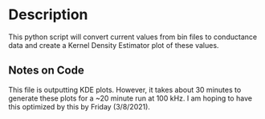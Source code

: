 # Description

This python script will convert current values from bin files to conductance data and create a Kernel Density Estimator plot of these values.

## Notes on Code

This file is outputting KDE plots. However, it takes about 30 minutes to generate these plots for a ~20 minute run at 100 kHz. I am hoping to have this optimized by this by Friday (3/8/2021).
